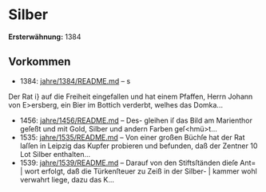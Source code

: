 # Silber

**Ersterwähnung:** 1384

## Vorkommen
- 1384: [jahre/1384/README.md](../jahre/1384/README.md) – s

Der Rat i} auf die Freiheit eingefallen und hat
einem Pfaffen, Herrn Johann von E>ersberg, ein Bier
im Bottich verderbt, welhes das Domka...
- 1456: [jahre/1456/README.md](../jahre/1456/README.md) – Des-
gleihen iſ das Bild am Marienthor geſeßt und mit
Gold, Silber und andern Farben geſ<hmü>t...
- 1535: [jahre/1535/README.md](../jahre/1535/README.md) – Von einer großen Büchſe hat der Rat laſſen in Leipzig
das Kupfer probieren und befunden, daß der Zentner
10 Lot Silber enthalten...
- 1539: [jahre/1539/README.md](../jahre/1539/README.md) – Darauf von den Stiftsſtänden dieſe Ant= |
wort erfolgt, daß die Türkenſteuer zu Zeiß in der Silber- |
kammer wohl verwahrt liege, dazu das K...
